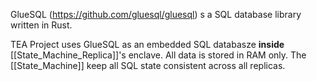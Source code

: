GlueSQL (https://github.com/gluesql/gluesql) s a SQL database library written in Rust.

TEA Project uses GlueSQL as an embedded SQL databasze **inside** [[State_Machine_Replica]]'s enclave. All data is stored in RAM only. The [[State_Machine]] keep all SQL state consistent across all replicas.
